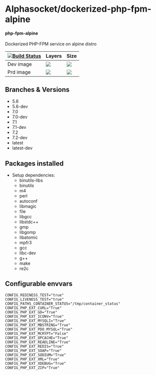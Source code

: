 # Alphasocket/dockerized-php-fpm-alpine
#### php-fpm-alpine
Dockerized PHP-FPM service on alpine distro


| [![Build Status](https://semaphoreci.com/api/v1/alphasocket/dockerized-php-fpm-alpine/branches/7.2-dev/badge.svg)](https://semaphoreci.com/alphasocket/dockerized-php-fpm-alpine) | Layers | Size  |
| ----- | ----- | ----- |
| Dev image | [![](https://images.microbadger.com/badges/image/03192859189254/dockerized-php-fpm-alpine:7.2-dev.svg)](https://microbadger.com/images/03192859189254/php-fpm-alpine:7.2-dev ) | [![](https://images.microbadger.com/badges/version/03192859189254/dockerized-php-fpm-alpine:7.2-dev.svg)](https://microbadger.com/images/03192859189254/php-fpm-alpine:7.2-dev) |
| Prd image | [![](https://images.microbadger.com/badges/image/alphasocket/php-fpm-alpine:7.2-dev.svg)](https://microbadger.com/images/alphasocket/php-fpm-alpine:7.2-dev ) | [![](https://images.microbadger.com/badges/version/alphasocket/php-fpm-alpine:7.2-dev.svg)](https://microbadger.com/images/alphasocket/php-fpm-alpine:7.2-dev) |

## Branches & Versions
- 5.6
- 5.6-dev
- 7.0
- 7.0-dev
- 7.1
- 7.1-dev
- 7.2
- 7.2-dev
- latest
- latest-dev


## Packages installed
- Setup dependencies:
  + binutils-libs
  + binutils
  + m4
  + perl
  + autoconf
  + libmagic
  + file
  + libgcc
  + libstdc++
  + gmp
  + libgomp
  + libatomic
  + mpfr3
  + gcc
  + libc-dev
  + g++
  + make
  + re2c


## Configurable envvars
~~~
CONFIG_REDINESS_TEST="true"
CONFIG_LIVENESS_TEST="true"
CONFIG_PATHS_CONTAINER_STATUS="/tmp/container_status"
CONFIG_PHP_EXT_CURL="True"
CONFIG_PHP_EXT_GD="True"
CONFIG_PHP_EXT_ICONV="True"
CONFIG_PHP_EXT_MYSQLI="True"
CONFIG_PHP_EXT_MBSTRING="True"
CONFIG_PHP_EXT_PDO_MYSQL="True"
CONFIG_PHP_EXT_MCRYPT="False"
CONFIG_PHP_EXT_OPCACHE="True"
CONFIG_PHP_EXT_READLINE="True"
CONFIG_PHP_EXT_REDIS="True"
CONFIG_PHP_EXT_SOAP="True"
CONFIG_PHP_EXT_SODIUM="True"
CONFIG_PHP_EXT_XML="True"
CONFIG_PHP_EXT_XDEBUG="True"
CONFIG_PHP_EXT_ZIP="True"
~~~
